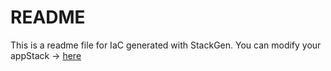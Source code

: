 # README
This is a readme file for IaC generated with StackGen.
You can modify your appStack -> [here](http://main.dev.stackgen.com/appstacks/c6764a47-f59c-4759-a633-c2ccaa79b73f)
